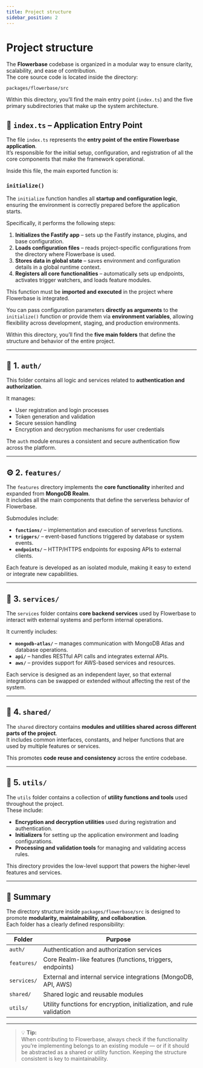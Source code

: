 ```yaml
---
title: Project structure
sidebar_position: 2
---
```


# Project structure

The **Flowerbase** codebase is organized in a modular way to ensure clarity, scalability, and ease of contribution.  
The core source code is located inside the directory:

`packages/flowerbase/src`

Within this directory, you’ll find the main entry point (`index.ts`) and the five primary subdirectories that make up the system architecture.

## 🚪 `index.ts` – Application Entry Point

The file `index.ts` represents the **entry point of the entire Flowerbase application**.  
It’s responsible for the initial setup, configuration, and registration of all the core components that make the framework operational.

Inside this file, the main exported function is:

### `initialize()`

The `initialize` function handles all **startup and configuration logic**, ensuring the environment is correctly prepared before the application starts.  

Specifically, it performs the following steps:

1. **Initializes the Fastify app** – sets up the Fastify instance, plugins, and base configuration.  
2. **Loads configuration files** – reads project-specific configurations from the directory where Flowerbase is used.  
3. **Stores data in global state** – saves environment and configuration details in a global runtime context.  
4. **Registers all core functionalities** – automatically sets up endpoints, activates trigger watchers, and loads feature modules.

This function must be **imported and executed** in the project where Flowerbase is integrated.

You can pass configuration parameters **directly as arguments** to the `initialize()` function or provide them via **environment variables**, allowing flexibility across development, staging, and production environments.


Within this directory, you’ll find the **five main folders** that define the structure and behavior of the entire project.

---

## 📁 1. `auth/`

This folder contains all logic and services related to **authentication and authorization**.

It manages:
- User registration and login processes  
- Token generation and validation  
- Secure session handling  
- Encryption and decryption mechanisms for user credentials  

The `auth` module ensures a consistent and secure authentication flow across the platform.

---

## ⚙️ 2. `features/`

The `features` directory implements the **core functionality** inherited and expanded from **MongoDB Realm**.  
It includes all the main components that define the serverless behavior of Flowerbase.

Submodules include:
- **`functions/`** – implementation and execution of serverless functions.  
- **`triggers/`** – event-based functions triggered by database or system events.  
- **`endpoints/`** – HTTP/HTTPS endpoints for exposing APIs to external clients.

Each feature is developed as an isolated module, making it easy to extend or integrate new capabilities.

---

## 🧰 3. `services/`

The `services` folder contains **core backend services** used by Flowerbase to interact with external systems and perform internal operations.

It currently includes:
- **`mongodb-atlas/`** – manages communication with MongoDB Atlas and database operations.  
- **`api/`** – handles RESTful API calls and integrates external APIs.  
- **`aws/`** – provides support for AWS-based services and resources.

Each service is designed as an independent layer, so that external integrations can be swapped or extended without affecting the rest of the system.

---

## 🔄 4. `shared/`

The `shared` directory contains **modules and utilities shared across different parts of the project**.  
It includes common interfaces, constants, and helper functions that are used by multiple features or services.

This promotes **code reuse and consistency** across the entire codebase.

---

## 🧮 5. `utils/`

The `utils` folder contains a collection of **utility functions and tools** used throughout the project.  
These include:

- **Encryption and decryption utilities** used during registration and authentication.  
- **Initializers** for setting up the application environment and loading configurations.  
- **Processing and validation tools** for managing and validating access rules.  

This directory provides the low-level support that powers the higher-level features and services.

---

## 🧭 Summary

The directory structure inside `packages/flowerbase/src` is designed to promote **modularity, maintainability, and collaboration**.  
Each folder has a clearly defined responsibility:

| Folder | Purpose |
|---------|----------|
| `auth/` | Authentication and authorization services |
| `features/` | Core Realm-like features (functions, triggers, endpoints) |
| `services/` | External and internal service integrations (MongoDB, API, AWS) |
| `shared/` | Shared logic and reusable modules |
| `utils/` | Utility functions for encryption, initialization, and rule validation |

---

> 💡 **Tip:**  
> When contributing to Flowerbase, always check if the functionality you’re implementing belongs to an existing module — or if it should be abstracted as a shared or utility function. Keeping the structure consistent is key to maintainability.
